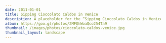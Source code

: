 ```yaml
---
date: 2011-01-01
title: Sipping Cioccolato Caldos in Venice
description: A placeholder for the “Sipping Cioccolato Caldos in Venice” photo album
album: https://goo.gl/photos/2MFQhWoaQco254Ta9
thumbnail: /images/photos/cioccolato-caldos-venice.jpg
thumbnail_layout: landscape
---
```

